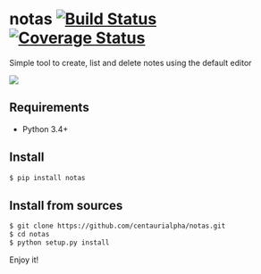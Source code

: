 # notas [![Build Status](https://travis-ci.org/centaurialpha/notas.svg?branch=master)](https://travis-ci.org/centaurialpha/notas) [![Coverage Status](https://coveralls.io/repos/github/centaurialpha/notas/badge.svg?branch=master)](https://coveralls.io/github/centaurialpha/notas?branch=master)
Simple tool to create, list and delete notes using the default editor

![](https://user-images.githubusercontent.com/5894606/52173970-7c7c8f80-276c-11e9-89a9-1bfe5e12d544.gif)

## Requirements
- Python 3.4+

## Install

```bash
$ pip install notas
```

## Install from sources

```bash
$ git clone https://github.com/centaurialpha/notas.git
$ cd notas
$ python setup.py install
```

Enjoy it!
